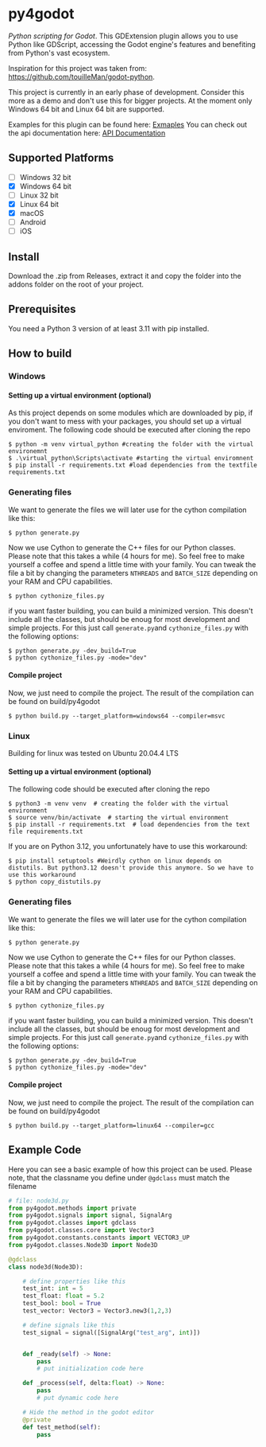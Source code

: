 # py4godot
*Python scripting for Godot*. This GDExtension plugin allows you to use Python like GDScript, accessing the Godot engine's features and benefiting from Python's vast ecosystem.

Inspiration for this project was taken from: https://github.com/touilleMan/godot-python.

This project is currently in an early phase of development. Consider this more as a demo and don't use this for bigger projects. At the moment only Windows 64 bit and Linux 64 bit are supported.

Examples for this plugin can be found here: [Exmaples](https://github.com/niklas2902/py4godot-examples)
You can check out the api documentation here: [API Documentation](https://github.com/niklas2902/py4godot/wiki/API-Documentation)


## Supported Platforms
- [ ] Windows 32 bit
- [x] Windows 64 bit
- [ ] Linux 32 bit
- [x] Linux 64 bit
- [x] macOS
- [ ] Android
- [ ] iOS

## Install
Download the .zip from Releases, extract it and copy the folder into the addons folder on the root of your project.
## Prerequisites
You need a Python 3 version of at least 3.11 with pip installed.

## How to build

### Windows
#### Setting up a virtual environment (optional)
As this project depends on some modules which are downloaded by pip, if you don't want to mess with your packages, you should set up a virtual enviroment.
The following code should be executed after cloning the repo
```console
$ python -m venv virtual_python #creating the folder with the virtual environemnt
$ .\virtual_python\Scripts\activate #starting the virtual enviromnent 
$ pip install -r requirements.txt #load dependencies from the textfile requirements.txt

```
### Generating files
We want to generate the files we will later use for the cython compilation like this:
```console
$ python generate.py
```

Now we use Cython to generate the C++ files for our Python classes. 
Please note that this takes a while (4 hours for me). So feel free to make yourself a coffee and spend a little time with your family.
You can tweak the file a bit by changing the parameters `NTHREADS` and `BATCH_SIZE`
depending on your RAM and CPU capabilities.
```console
$ python cythonize_files.py
```

if you want faster building, you can build a minimized version. This doesn't include all the classes, but should be enoug for most development and simple projects. For this just call `generate.py`and `cythonize_files.py` with the following options:
```console
$ python generate.py -dev_build=True
$ python cythonize_files.py -mode="dev"
```

#### Compile project
Now, we just need to compile the project. The result of the compilation can be found on build/py4godot
```console
$ python build.py --target_platform=windows64 --compiler=msvc 
```

### Linux
Building for linux was tested on Ubuntu 20.04.4 LTS
#### Setting up a virtual environment (optional)
The following code should be executed after cloning the repo
```console
$ python3 -m venv venv  # creating the folder with the virtual environment
$ source venv/bin/activate  # starting the virtual environment
$ pip install -r requirements.txt  # load dependencies from the text file requirements.txt
```
If you are on Python 3.12, you unfortunately have to use this workaround:
```console
$ pip install setuptools #Weirdly cython on linux depends on distutils. But python3.12 doesn't provide this anymore. So we have to use this workaround
$ python copy_distutils.py
```
### Generating files
We want to generate the files we will later use for the cython compilation like this:
```console
$ python generate.py
```

Now we use Cython to generate the C++ files for our Python classes. 
Please note that this takes a while (4 hours for me). So feel free to make yourself a coffee and spend a little time with your family.
You can tweak the file a bit by changing the parameters `NTHREADS` and `BATCH_SIZE`
depending on your RAM and CPU capabilities.
```console
$ python cythonize_files.py
```
if you want faster building, you can build a minimized version. This doesn't include all the classes, but should be enoug for most development and simple projects. For this just call `generate.py`and `cythonize_files.py` with the following options:
```console
$ python generate.py -dev_build=True
$ python cythonize_files.py -mode="dev"
```

#### Compile project
Now, we just need to compile the project. The result of the compilation can be found on build/py4godot
```console
$ python build.py --target_platform=linux64 --compiler=gcc 
```
## Example Code
Here you can see a basic example of how this project can be used. 
Please note, that the classname you define under `@gdclass` must match the filename
```python 
# file: node3d.py
from py4godot.methods import private
from py4godot.signals import signal, SignalArg
from py4godot.classes import gdclass
from py4godot.classes.core import Vector3
from py4godot.constants.constants import VECTOR3_UP
from py4godot.classes.Node3D import Node3D

@gdclass
class node3d(Node3D):

	# define properties like this
	test_int: int = 5
	test_float: float = 5.2
	test_bool: bool = True
	test_vector: Vector3 = Vector3.new3(1,2,3)

	# define signals like this
	test_signal = signal([SignalArg("test_arg", int)])


	def _ready(self) -> None:
		pass
		# put initialization code here

	def _process(self, delta:float) -> None:
		pass
		# put dynamic code here

	# Hide the method in the godot editor
	@private
	def test_method(self):
		pass
```


